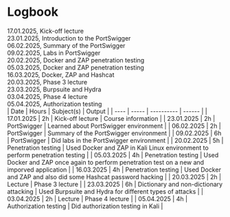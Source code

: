 # Logbook
17.01.2025, Kick-off lecture  
23.01.2025, Introduction to the PortSwigger  
06.02.2025, Summary of the PortSwigger  
09.02.2025, Labs in PortSwigger  
20.02.2025, Docker and ZAP penetration testing  
05.03.2025, Docker and ZAP penetration testing  
16.03.2025, Docker, ZAP and Hashcat  
20.03.2025, Phase 3 lecture  
23.03.2025, Burpsuite and Hydra  
03.04.2025, Phase 4 lecture  
05.04.2025, Authorization testing  
| Date | Hours | Subject(s) | Output |
| ---- | ----- | ---------- | ------ |
| 17.01.2025 | 2h | Kick-off lecture | Course information |
| 23.01.2025 | 2h | PortSwigger | Learned about PortSwigger environment |
| 06.02.2025 | 2h | PortSwigger | Summary of the PortSwigger environment |
| 09.02.2025 | 6h | PortSwigger | Did labs in the PortSwigger environment |
| 20.02.2025 | 5h | Penetration testing | Used Docker and ZAP in Kali Linux environment to perform penetration testing |
| 05.03.2025 | 4h | Penetration testing | Used Docker and ZAP once again to perform penetration test on a new and imporved application |
| 16.03.2025 | 4h | Penetration testing | Used Docker and ZAP and also did some Hashcat password hacking |
| 20.03.2025 | 2h | Lecture | Phase 3 lecture |
| 23.03.2025 | 6h | Dictionary and non-dictionary attacking | Used Burpsuite and Hydra for different types of attacks |
| 03.04.2025 | 2h | Lecture | Phase 4 lecture |
| 05.04.2025 | 4h | Authorization testing | Did authorization testing in Kali |
